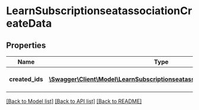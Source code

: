 # LearnSubscriptionseatassociationCreateData

## Properties
Name | Type | Description | Notes
------------ | ------------- | ------------- | -------------
**created_ids** | [**\Swagger\Client\Model\LearnSubscriptionseatassociationCreateCreatedIds[]**](LearnSubscriptionseatassociationCreateCreatedIds.md) | Array of created sub_seat_association ids. | 

[[Back to Model list]](../README.md#documentation-for-models) [[Back to API list]](../README.md#documentation-for-api-endpoints) [[Back to README]](../README.md)


